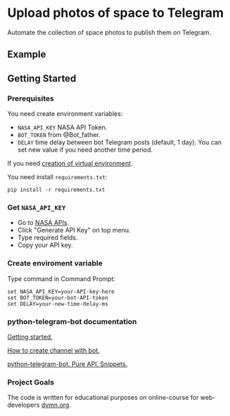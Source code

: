 # Upload photos of space to Telegram
Automate the collection of space photos to publish them on Telegram.

## Example

## Getting Started
### Prerequisites

You need create environment variables:
- `NASA_API_KEY` NASA API Token.
- `BOT_TOKEN` from @Bot_father.
- `DELAY` time delay between bot Telegram posts (default, 1 day). You can set new value if you need another time period.

If you need [creation of virtual environment](https://vc.ru/dev/240211-nastroyka-rabochego-okruzheniya-na-windows-dlya-raboty-s-python).

You need install `requirements.txt`:
```    
pip install -r requirements.txt
```

### Get `NASA_API_KEY`
- Go to [NASA APIs](https://api.nasa.gov/).
- Click "Generate API Key" on top menu.
- Type required fields.
- Copy your API key.

### Create enviroment variable
Type command in Command Prompt:
```
set NASA_API_KEY=your-API-key-here
set BOT_TOKEN=your-bot-API-token
set DELAY=your-new-time-delay-ms
```

### python-telegram-bot documentation
[Getting started.](https://python-telegram-bot.org/)

[How to create channel with bot.](https://smmplanner.com/blog/otlozhennyj-posting-v-telegram/)

[python-telegram-bot. Pure API. Snippets.](https://github.com/python-telegram-bot/python-telegram-bot/wiki/Code-snippets#working-with-files-and-media)

### Project Goals

The code is written for educational purposes on online-course for web-developers [dvmn.org](https://dvmn.org/).
